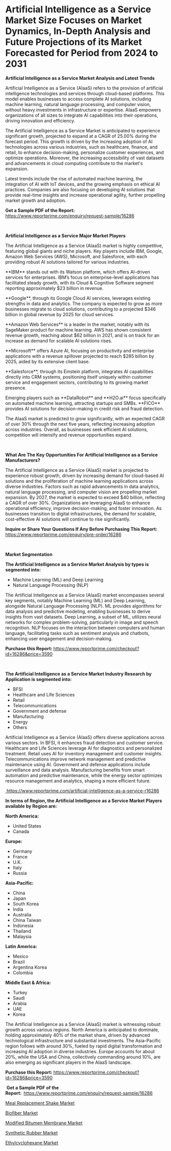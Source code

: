 <p><h1>Artificial Intelligence as a Service Market Size Focuses on Market Dynamics, In-Depth Analysis and Future Projections of its Market Forecasted for Period from 2024 to 2031</h1></p><p><strong>Artificial Intelligence as a Service Market Analysis and Latest Trends</strong></p>
<p><p>Artificial Intelligence as a Service (AIaaS) refers to the provision of artificial intelligence technologies and services through cloud-based platforms. This model enables businesses to access complete AI solutions, including machine learning, natural language processing, and computer vision, without heavy investments in infrastructure or expertise. AIaaS empowers organizations of all sizes to integrate AI capabilities into their operations, driving innovation and efficiency.</p><p>The Artificial Intelligence as a Service Market is anticipated to experience significant growth, projected to expand at a CAGR of 25.00% during the forecast period. This growth is driven by the increasing adoption of AI technologies across various industries, such as healthcare, finance, and retail, to enhance decision-making, personalize customer experiences, and optimize operations. Moreover, the increasing accessibility of vast datasets and advancements in cloud computing contribute to the market's expansion.</p><p>Latest trends include the rise of automated machine learning, the integration of AI with IoT devices, and the growing emphasis on ethical AI practices. Companies are also focusing on developing AI solutions that provide real-time insights and increase operational agility, further propelling market growth and adoption.</p></p>
<p><strong>Get a Sample PDF of the Report:&nbsp;</strong> <a href="https://www.reportprime.com/enquiry/request-sample/16286?utm_campaign=1512&utm_medium=2&utm_source=Github&utm_content=ia&utm_term=25122024&utm_id=artificial-intelligence-as-a-service">https://www.reportprime.com/enquiry/request-sample/16286</a></p>
<p>&nbsp;</p>
<p><strong>Artificial Intelligence as a Service Major Market Players</strong></p>
<p><p>The Artificial Intelligence as a Service (AIaaS) market is highly competitive, featuring global giants and niche players. Key players include IBM, Google, Amazon Web Services (AWS), Microsoft, and Salesforce, with each providing robust AI solutions tailored for various industries.</p><p>**IBM** stands out with its Watson platform, which offers AI-driven services for enterprises. IBM’s focus on enterprise-level applications has facilitated steady growth, with its Cloud & Cognitive Software segment reporting approximately $23 billion in revenue.</p><p>**Google**, through its Google Cloud AI services, leverages existing strengths in data and analytics. The company is expected to grow as more businesses migrate to cloud solutions, contributing to a projected $346 billion in global revenue by 2025 for cloud services.</p><p>**Amazon Web Services** is a leader in the market, notably with its SageMaker product for machine learning. AWS has shown consistent revenue growth, reaching about $62 billion in 2021, and is on track for an increase as demand for scalable AI solutions rises.</p><p>**Microsoft** offers Azure AI, focusing on productivity and enterprise applications with a revenue spillover projected to reach $285 billion by 2025, aided by its extensive client base.</p><p>**Salesforce**, through its Einstein platform, integrates AI capabilities directly into CRM systems, positioning itself uniquely within customer service and engagement sectors, contributing to its growing market presence.</p><p>Emerging players such as **DataRobot** and **H2O.ai** focus specifically on automated machine learning, attracting startups and SMBs. **FICO** provides AI solutions for decision-making in credit risk and fraud detection.</p><p>The AIaaS market is predicted to grow significantly, with an expected CAGR of over 30% through the next five years, reflecting increasing adoption across industries. Overall, as businesses seek efficient AI solutions, competition will intensify and revenue opportunities expand.</p></p>
<p>&nbsp;</p>
<p><strong>What Are The Key Opportunities For Artificial Intelligence as a Service Manufacturers?</strong></p>
<p><p>The Artificial Intelligence as a Service (AIaaS) market is projected to experience robust growth, driven by increasing demand for cloud-based AI solutions and the proliferation of machine learning applications across diverse industries. Factors such as rapid advancements in data analytics, natural language processing, and computer vision are propelling market expansion. By 2027, the market is expected to exceed $40 billion, reflecting a CAGR of over 30%. Organizations are leveraging AIaaS to enhance operational efficiency, improve decision-making, and foster innovation. As businesses transition to digital infrastructures, the demand for scalable, cost-effective AI solutions will continue to rise significantly.</p></p>
<p><strong>Inquire or Share Your Questions If Any Before Purchasing This Report:</strong> <a href="https://www.reportprime.com/enquiry/pre-order/16286?utm_campaign=1512&utm_medium=2&utm_source=Github&utm_content=ia&utm_term=25122024&utm_id=artificial-intelligence-as-a-service">https://www.reportprime.com/enquiry/pre-order/16286</a></p>
<p>&nbsp;</p>
<p><strong>Market Segmentation</strong></p>
<p><strong>The Artificial Intelligence as a Service Market Analysis by types is segmented into:</strong></p>
<p><ul><li>Machine Learning (ML) and Deep Learning</li><li>Natural Language Processing (NLP)</li></ul></p>
<p><p>The Artificial Intelligence as a Service (AIaaS) market encompasses several key segments, notably Machine Learning (ML) and Deep Learning, alongside Natural Language Processing (NLP). ML provides algorithms for data analysis and predictive modeling, enabling businesses to derive insights from vast datasets. Deep Learning, a subset of ML, utilizes neural networks for complex problem-solving, particularly in image and speech recognition. NLP focuses on the interaction between computers and human language, facilitating tasks such as sentiment analysis and chatbots, enhancing user engagement and decision-making.</p></p>
<p><strong>Purchase this Report:&nbsp;</strong><a href="https://www.reportprime.com/checkout?id=16286&price=3590&utm_campaign=1512&utm_medium=2&utm_source=Github&utm_content=ia&utm_term=25122024&utm_id=artificial-intelligence-as-a-service">https://www.reportprime.com/checkout?id=16286&price=3590</a></p>
<p>&nbsp;</p>
<p><strong>The Artificial Intelligence as a Service Market Industry Research by Application is segmented into:</strong></p>
<p><ul><li>BFSI</li><li>Healthcare and Life Sciences</li><li>Retail</li><li>Telecommunications</li><li>Government and defense</li><li>Manufacturing</li><li>Energy</li><li>Others</li></ul></p>
<p><p>Artificial Intelligence as a Service (AIaaS) offers diverse applications across various sectors. In BFSI, it enhances fraud detection and customer service. Healthcare and Life Sciences leverage AI for diagnostics and personalized treatment. Retail uses AI for inventory management and customer insights. Telecommunications improve network management and predictive maintenance using AI. Government and defense applications include surveillance and data analysis. Manufacturing benefits from smart automation and predictive maintenance, while the energy sector optimizes resource management and analytics, shaping a more efficient future.</p></p>
<p><a href="https://www.reportprime.com/artificial-intelligence-as-a-service-r16286?utm_campaign=1512&utm_medium=2&utm_source=Github&utm_content=ia&utm_term=25122024&utm_id=artificial-intelligence-as-a-service">&nbsp;https://www.reportprime.com/artificial-intelligence-as-a-service-r16286</a></p>
<p><strong>In terms of Region, the Artificial Intelligence as a Service Market Players available by Region are:</strong></p>
<p>
    <p> <strong> North America: </strong>
        <ul>
            <li>United States</li>
            <li>Canada</li>
        </ul>
        </p> 
    <p> <strong> Europe: </strong>
        <ul>
            <li>Germany</li>
            <li>France</li>
            <li>U.K.</li>
            <li>Italy</li>
            <li>Russia</li>
        </ul>
        </p> 
    <p> <strong> Asia-Pacific: </strong>
        <ul>
            <li>China</li>
            <li>Japan</li>
            <li>South Korea</li>
            <li>India</li>
            <li>Australia</li>
            <li>China Taiwan</li>
            <li>Indonesia</li>
            <li>Thailand</li>
            <li>Malaysia</li>
        </ul>
        </p> 
    <p> <strong> Latin America: </strong>
        <ul>
            <li>Mexico</li>
            <li>Brazil</li>
            <li>Argentina Korea</li>
            <li>Colombia</li>
        </ul>
        </p> 
    <p> <strong> Middle East & Africa: </strong>
        <ul>
            <li>Turkey</li>
            <li>Saudi</li>
            <li>Arabia</li>
            <li>UAE</li>
            <li>Korea</li>
        </ul>
    </p>
    </p>
<p><p>The Artificial Intelligence as a Service (AIaaS) market is witnessing robust growth across various regions. North America is anticipated to dominate, holding approximately 40% of the market share, driven by advanced technological infrastructure and substantial investments. The Asia-Pacific region follows with around 30%, fueled by rapid digital transformation and increasing AI adoption in diverse industries. Europe accounts for about 20%, while the USA and China, collectively commanding around 10%, are also emerging as significant players in the AIaaS landscape.</p></p>
<p><strong>Purchase this Report: </strong><a href="https://www.reportprime.com/checkout?id=16286&price=3590&utm_campaign=1512&utm_medium=2&utm_source=Github&utm_content=ia&utm_term=25122024&utm_id=artificial-intelligence-as-a-service">https://www.reportprime.com/checkout?id=16286&price=3590</a></p>
<p>&nbsp;<strong>Get a Sample PDF of the Report:&nbsp;&nbsp;</strong><a href="https://www.reportprime.com/enquiry/request-sample/16286?utm_campaign=1512&utm_medium=2&utm_source=Github&utm_content=ia&utm_term=25122024&utm_id=artificial-intelligence-as-a-service">https://www.reportprime.com/enquiry/request-sample/16286</a></p>
<p><strong></strong></p>
<p><p><a href="https://www.linkedin.com/pulse/unlocking-growth-potential-strategic-analysis-meal-replacement-hzqte?utm_campaign=1512&utm_medium=2&utm_source=Github&utm_content=ia&utm_term=25122024&utm_id=artificial-intelligence-as-a-service">Meal Replacement Shake Market</a></p><p><a href="https://www.linkedin.com/pulse/key-trends-revenue-potential-global-biofiber-market-detailed-j8drc?utm_campaign=1512&utm_medium=2&utm_source=Github&utm_content=ia&utm_term=25122024&utm_id=artificial-intelligence-as-a-service">Biofiber Market</a></p><p><a href="https://www.linkedin.com/pulse/whats-fueling-9-growth-modified-bitumen-membrane-market-insights-iiy8e?utm_campaign=1512&utm_medium=2&utm_source=Github&utm_content=ia&utm_term=25122024&utm_id=artificial-intelligence-as-a-service">Modified Bitumen Membrane Market</a></p><p><a href="https://www.linkedin.com/pulse/market-trends-growth-synthetic-rubber-industry-85-cagr-forecast-1y7of?utm_campaign=1512&utm_medium=2&utm_source=Github&utm_content=ia&utm_term=25122024&utm_id=artificial-intelligence-as-a-service">Synthetic Rubber Market</a></p><p><a href="https://www.linkedin.com/pulse/detailed-report-ethylcyclohexane-market-growth-share-66-vpf0f?utm_campaign=1512&utm_medium=2&utm_source=Github&utm_content=ia&utm_term=25122024&utm_id=artificial-intelligence-as-a-service">Ethylcyclohexane Market</a></p></p>